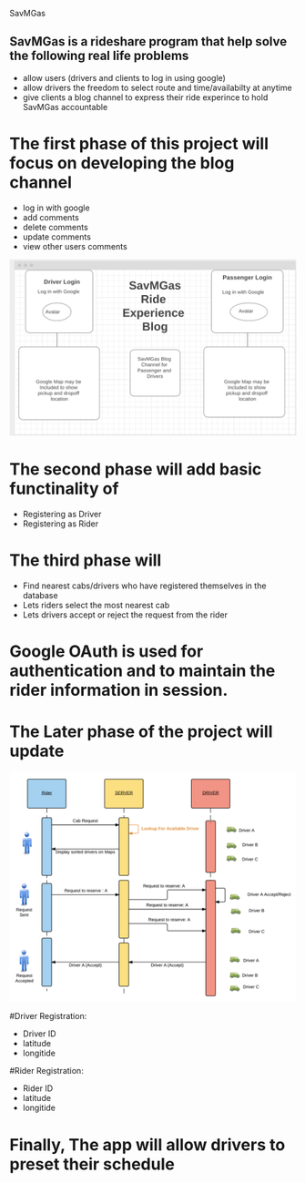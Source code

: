 SavMGas

## SavMGas is a rideshare program that help solve the following real life problems
- allow users (drivers and clients to log in using google)
- allow drivers the freedom to select route and time/availabilty at anytime
- give clients a blog channel to express their ride experince to hold SavMGas accountable

# The first phase of this project will focus on developing the blog channel
- log in with google
- add comments
- delete comments
- update comments
- view other users comments

![alt text](./public/images/one2.png "Logo Title Text 1")

# The second phase will add basic functinality of

- Registering as Driver
- Registering as Rider

# The third phase will

- Find nearest cabs/drivers who have registered themselves in the database
- Lets riders select the most nearest cab
- Lets drivers accept or reject the request from the rider


# Google OAuth is used for authentication and to maintain the rider information in session.

# The Later phase of the project will update

![alt text](./public/images/one1.png "Logo Title Text 1")

#Driver Registration:
- Driver ID
- latitude
- longitide

#Rider Registration:
- Rider ID
- latitude
- longitide

# Finally, The app will allow drivers to preset their schedule

